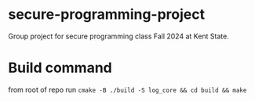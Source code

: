 # secure-programming-project
Group project for secure programming class Fall 2024 at Kent State.

# Build command
from root of repo run 
`cmake -B ./build -S log_core && cd build && make`
